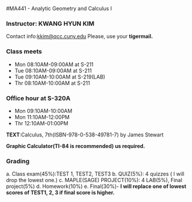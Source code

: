 #MA441 - Analytic Geometry and Calculus I

### Instructor: KWANG HYUN KIM
Contact info:kkim@qcc.cuny.edu
Please, use your **tigermail.**

### Class meets
- Mon 08:10AM-09:00AM at S-211
- Tue 08:10AM-09:00AM at S-211
- Tue 09:10AM-10:00AM at S-219(LAB)
- Thr 08:10AM-10:00AM at S-211

### Office hour at S-320A
- Mon 09:10AM-10:00AM
- Mon 11:10AM-12:00PM
- Thr 12:10AM-01:00PM

**TEXT**:Calculus, 7th(ISBN-978-0-538-49781-7) by James Stewart

**Graphic Calculator(TI-84 is recommended) us required.**

### Grading

a. Class exam(45%):TEST 1, TEST2, TEST3
b. QUIZ(5%): 4 quizzes ( I will drop the lowest one.)
c. MAPLE(SAGE) PROJECT(10%): 4 LAB(5%), Final project(5%)
d. Homework(10%)
e. Final(30%)- **I will replace one of lowest scores of TEST1, 2, 3 if final score is higher.**
